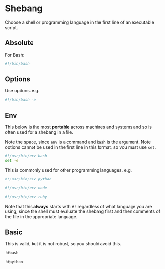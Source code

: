# Shebang

Choose a shell or programming language in the first line of an executable script.


## Absolute

For Bash:

```sh
#!/bin/bash
```


## Options

Use options. e.g.

```sh
#!/bin/bash -e
```


## Env

This below is the most **portable** across machines and systems and so is often used for a shebang in a file. 

Note the space, since `env` is a command and `bash` is the argument. Note options cannot be used in the first line in this format, so you must use `set`.

```sh
#!/usr/bin/env bash
set -e
```

This is commonly used for other programming languages. e.g.

```sh
#!/usr/bin/env python
```
```sh
#!/usr/bin/env node
```
```sh
#!/usr/bin/env ruby
```

Note that this **always** starts with `#!` regardless of what language you are using, since the shell must evaluate the shebang first and then comments of the file in the appropriate language.


## Basic

This is valid, but it is not robust, so you should avoid this.

```sh
!#bash
```

```sh
!#python
```
